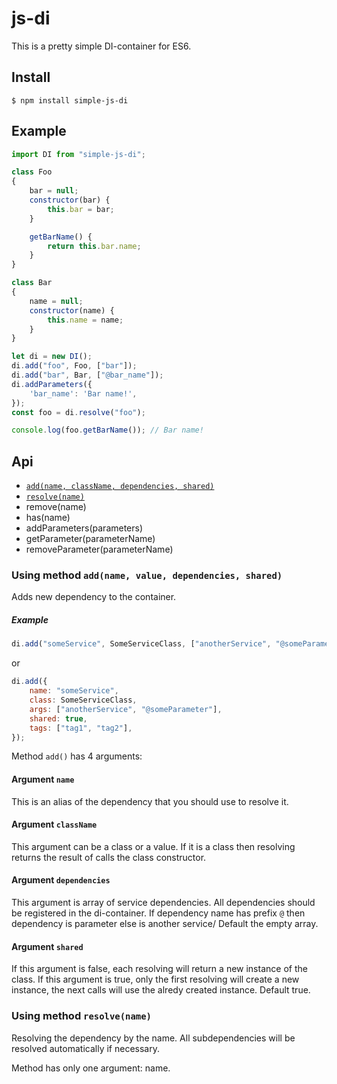 # js-di
This is a pretty simple DI-container for ES6.
## Install

```
$ npm install simple-js-di
```

## Example

```javascript
import DI from "simple-js-di";

class Foo
{
    bar = null;
    constructor(bar) {
        this.bar = bar;
    }

    getBarName() {
        return this.bar.name;
    }
}

class Bar
{
    name = null;
    constructor(name) {
        this.name = name;
    }
}

let di = new DI();
di.add("foo", Foo, ["bar"]);
di.add("bar", Bar, ["@bar_name"]);
di.addParameters({
    'bar_name': 'Bar name!',
});
const foo = di.resolve("foo");

console.log(foo.getBarName()); // Bar name!
```

## Api

- [`add(name, className, dependencies, shared)`](#using-method-addname-value-dependencies-shared)
- [`resolve(name)`](#using-method-resolvename)
- remove(name)
- has(name)
- addParameters(parameters)
- getParameter(parameterName)
- removeParameter(parameterName)

### Using method `add(name, value, dependencies, shared)`
Adds new dependency to the container.

##### Example
```js
di.add("someService", SomeServiceClass, ["anotherService", "@someParameter"], true);
```
or
```js
di.add({
    name: "someService", 
    class: SomeServiceClass, 
    args: ["anotherService", "@someParameter"], 
    shared: true,
    tags: ["tag1", "tag2"],
});
```

Method `add()` has 4 arguments:

#### Argument `name`
This is an alias of the dependency that you should use to resolve it.

#### Argument `className`

This argument can be a class or a value. If it is a class then resolving returns the result of calls the class constructor.

#### Argument `dependencies`
This argument is array of service dependencies. 
All dependencies should be registered in the di-container. 
If dependency name has prefix `@` then dependency is parameter else is another service/
Default the empty array.

#### Argument `shared`
If this argument is false, each  resolving will return a new instance of the class. If this argument is true, only the first resolving will create a new instance, the next calls will use the alredy created instance. Default true.

### Using method `resolve(name)`
Resolving the dependency by the name. All subdependencies will be resolved automatically if necessary.

Method has only one argument: name.
